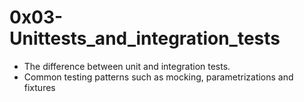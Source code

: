 # 0x03-Unittests_and_integration_tests

- The difference between unit and integration tests.
- Common testing patterns such as mocking, parametrizations and fixtures